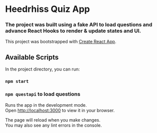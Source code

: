 # Heedrhiss Quiz App

### The project was built using a fake API to load questions and advance React Hooks to render & update states and UI.

This project was bootstrapped with [Create React App](https://github.com/heedrhiss).

## Available Scripts

In the project directory, you can run:

### `npm start`

### `npm questapi` to load questions

Runs the app in the development mode.\
Open [http://localhost:3000](http://localhost:3000) to view it in your browser.

The page will reload when you make changes.\
You may also see any lint errors in the console.
